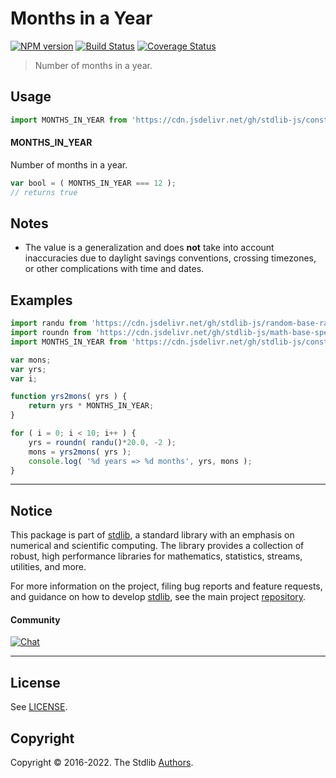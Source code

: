 <!--

@license Apache-2.0

Copyright (c) 2018 The Stdlib Authors.

Licensed under the Apache License, Version 2.0 (the "License");
you may not use this file except in compliance with the License.
You may obtain a copy of the License at

   http://www.apache.org/licenses/LICENSE-2.0

Unless required by applicable law or agreed to in writing, software
distributed under the License is distributed on an "AS IS" BASIS,
WITHOUT WARRANTIES OR CONDITIONS OF ANY KIND, either express or implied.
See the License for the specific language governing permissions and
limitations under the License.

-->

# Months in a Year

[![NPM version][npm-image]][npm-url] [![Build Status][test-image]][test-url] [![Coverage Status][coverage-image]][coverage-url] <!-- [![dependencies][dependencies-image]][dependencies-url] -->

> Number of months in a year.



<section class="usage">

## Usage

```javascript
import MONTHS_IN_YEAR from 'https://cdn.jsdelivr.net/gh/stdlib-js/constants-time-months-in-year@deno/mod.js';
```

#### MONTHS_IN_YEAR

Number of months in a year.

```javascript
var bool = ( MONTHS_IN_YEAR === 12 );
// returns true
```

</section>

<!-- /.usage -->

<section class="notes">

## Notes

-   The value is a generalization and does **not** take into account inaccuracies due to daylight savings conventions, crossing timezones, or other complications with time and dates. 

</section>

<!-- /.notes -->

<section class="examples">

## Examples

<!-- eslint no-undef: "error" -->

```javascript
import randu from 'https://cdn.jsdelivr.net/gh/stdlib-js/random-base-randu@deno/mod.js';
import roundn from 'https://cdn.jsdelivr.net/gh/stdlib-js/math-base-special-roundn@deno/mod.js';
import MONTHS_IN_YEAR from 'https://cdn.jsdelivr.net/gh/stdlib-js/constants-time-months-in-year@deno/mod.js';

var mons;
var yrs;
var i;

function yrs2mons( yrs ) {
    return yrs * MONTHS_IN_YEAR;
}

for ( i = 0; i < 10; i++ ) {
    yrs = roundn( randu()*20.0, -2 );
    mons = yrs2mons( yrs );
    console.log( '%d years => %d months', yrs, mons );
}
```

</section>

<!-- /.examples -->

<!-- Section for related `stdlib` packages. Do not manually edit this section, as it is automatically populated. -->

<section class="related">

</section>

<!-- /.related -->

<!-- Section for all links. Make sure to keep an empty line after the `section` element and another before the `/section` close. -->


<section class="main-repo" >

* * *

## Notice

This package is part of [stdlib][stdlib], a standard library with an emphasis on numerical and scientific computing. The library provides a collection of robust, high performance libraries for mathematics, statistics, streams, utilities, and more.

For more information on the project, filing bug reports and feature requests, and guidance on how to develop [stdlib][stdlib], see the main project [repository][stdlib].

#### Community

[![Chat][chat-image]][chat-url]

---

## License

See [LICENSE][stdlib-license].


## Copyright

Copyright &copy; 2016-2022. The Stdlib [Authors][stdlib-authors].

</section>

<!-- /.stdlib -->

<!-- Section for all links. Make sure to keep an empty line after the `section` element and another before the `/section` close. -->

<section class="links">

[npm-image]: http://img.shields.io/npm/v/@stdlib/constants-time-months-in-year.svg
[npm-url]: https://npmjs.org/package/@stdlib/constants-time-months-in-year

[test-image]: https://github.com/stdlib-js/constants-time-months-in-year/actions/workflows/test.yml/badge.svg?branch=v0.0.8
[test-url]: https://github.com/stdlib-js/constants-time-months-in-year/actions/workflows/test.yml?query=branch:v0.0.8

[coverage-image]: https://img.shields.io/codecov/c/github/stdlib-js/constants-time-months-in-year/main.svg
[coverage-url]: https://codecov.io/github/stdlib-js/constants-time-months-in-year?branch=main

<!--

[dependencies-image]: https://img.shields.io/david/stdlib-js/constants-time-months-in-year.svg
[dependencies-url]: https://david-dm.org/stdlib-js/constants-time-months-in-year/main

-->

[chat-image]: https://img.shields.io/gitter/room/stdlib-js/stdlib.svg
[chat-url]: https://gitter.im/stdlib-js/stdlib/

[stdlib]: https://github.com/stdlib-js/stdlib

[stdlib-authors]: https://github.com/stdlib-js/stdlib/graphs/contributors

[umd]: https://github.com/umdjs/umd
[es-module]: https://developer.mozilla.org/en-US/docs/Web/JavaScript/Guide/Modules

[deno-url]: https://github.com/stdlib-js/constants-time-months-in-year/tree/deno
[umd-url]: https://github.com/stdlib-js/constants-time-months-in-year/tree/umd
[esm-url]: https://github.com/stdlib-js/constants-time-months-in-year/tree/esm
[branches-url]: https://github.com/stdlib-js/constants-time-months-in-year/blob/main/branches.md

[stdlib-license]: https://raw.githubusercontent.com/stdlib-js/constants-time-months-in-year/main/LICENSE

</section>

<!-- /.links -->
